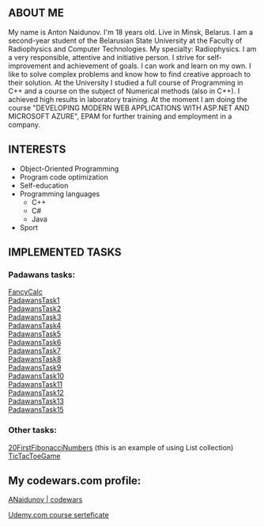 ## ABOUT ME
  My name is Anton Naidunov. I'm 18 years old. Live in Minsk, Belarus. I am a second-year student of the Belarusian State University at the  Faculty of Radiophysics and Computer Technologies. My specialty: Radiophysics. I am a very responsible, attentive and initiative person. I strive for self-improvement and achievement of goals. I can work and learn on my own. I like to solve complex problems and know how to find creative approach to their solution. At the University I studied a full course of Programming in C++ and a course on the subject of Numerical methods (also in C++). I achieved high results in laboratory training. 
  At the moment I am doing the course "DEVELOPING MODERN WEB APPLICATIONS WITH ASP.NET AND MICROSOFT AZURE", EPAM for further training and employment in a company.

## INTERESTS
* Object-Oriented Programming
* Program code optimization
* Self-education
* Programming languages
  - С++
  - С#
  - Java
* Sport

## IMPLEMENTED TASKS
### Padawans tasks:
[FancyCalc](https://github.com/ANaidunov/FancyCalc)  
[PadawansTask1](https://github.com/ANaidunov/PadawansTask1)  
[PadawansTask2](https://github.com/ANaidunov/PadawansTask2)  
[PadawansTask3](https://github.com/ANaidunov/PadawansTask3)  
[PadawansTask4](https://github.com/ANaidunov/PadawansTask4)  
[PadawansTask5](https://github.com/ANaidunov/PadawansTask5)  
[PadawansTask6](https://github.com/ANaidunov/PadawansTask6)  
[PadawansTask7](https://github.com/ANaidunov/PadawansTask7)  
[PadawansTask8](https://github.com/ANaidunov/PadawansTask8)  
[PadawansTask9](https://github.com/ANaidunov/PadawansTask9)  
[PadawansTask10](https://github.com/ANaidunov/PadawansTask10)  
[PadawansTask11](https://github.com/ANaidunov/PadawansTask11)  
[PadawansTask12](https://github.com/ANaidunov/PadawansTask12)  
[PadawansTask13](https://github.com/ANaidunov/PadawansTask13)  
[PadawansTask15](https://github.com/ANaidunov/PadawansTask15) 

### Other tasks:
[20FirstFibonacciNumbers](https://github.com/ANaidunov/FibonacciNumbers) (this is an example of using List collection)   
[TicTacToeGame](https://github.com/ANaidunov/TicTacToeGame)

## My codewars.com profile:
[ANaidunov | codewars](https://www.codewars.com/users/ANaidunov)  

[Udemy.com course serteficate](https://www.udemy.com/certificate/UC-H8RVTSGT/)

